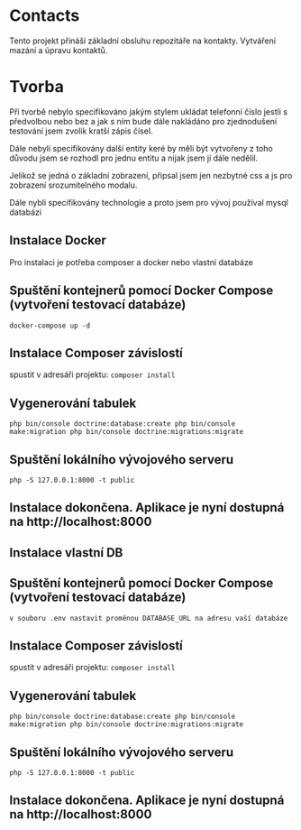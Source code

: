 # Contacts

Tento projekt přináší základní obsluhu repozitáře na kontakty. Vytváření mazání a úpravu kontaktů.

# Tvorba

Při tvorbě nebylo specifikováno jakým stylem ukládat telefonní číslo jestli s předvolbou nebo bez a jak s ním bude dále nakládáno pro zjednodušení testování jsem zvolik kratší zápis čísel.

Dále nebyli specifikovány další entity keré by měli být vytvořeny z toho důvodu jsem se rozhodl pro jednu entitu a nijak jsem jí dále nedělil.

Jelikož se jedná o základní zobrazení, připsal jsem jen nezbytné css a js pro zobrazení srozumitelného modalu.

Dále nybli specifikovány technologie a proto jsem pro vývoj používal mysql databázi

## Instalace Docker
Pro instalaci je potřeba composer a docker nebo vlastní databáze

## Spuštění kontejnerů pomocí Docker Compose (vytvoření testovací databáze)
`docker-compose up -d`

## Instalace Composer závislostí
spustit v adresáři projektu: 
`composer install`

## Vygenerování tabulek
`php bin/console doctrine:database:create
php bin/console make:migration
php bin/console doctrine:migrations:migrate`

## Spuštění lokálního vývojového serveru
`php -S 127.0.0.1:8000 -t public`

## Instalace dokončena. Aplikace je nyní dostupná na http://localhost:8000



## Instalace vlastní DB

## Spuštění kontejnerů pomocí Docker Compose (vytvoření testovací databáze)
`v souboru .env nastavit proměnou DATABASE_URL na adresu vaší databáze`

## Instalace Composer závislostí
spustit v adresáři projektu: 
`composer install`

## Vygenerování tabulek
`php bin/console doctrine:database:create
php bin/console make:migration
php bin/console doctrine:migrations:migrate`

## Spuštění lokálního vývojového serveru
`php -S 127.0.0.1:8000 -t public`

## Instalace dokončena. Aplikace je nyní dostupná na http://localhost:8000
